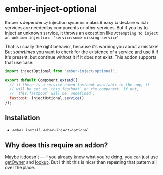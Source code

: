 # ember-inject-optional

Ember's dependency injection systems makes it easy to declare which services are needed by components or other services. But if you try to inject an unknown service, it throws an exception like `Attempting to inject an unknown injection: 'service:some-missing-service'`

That is usually the right behavior, because it's warning you about a mistake! But *sometimes* you want to check for the existence of a service and use it if it's present, but continue without it if it does not exist. This addon supports that use case:

```js
import injectOptional from 'ember-inject-optional';

export default Component.extend({
  // if there is a service named fastboot available in the app, it
  // will be set as `this.fastboot` on the component. If not,
  // `this.fastboot` will be `undefined`.
  fastboot: injectOptional.service()
});
```

## Installation

* `ember install ember-inject-optional`

## Why does this require an addon?

Maybe it doesn't -- if you already know what you're doing, you can just use [getOwner](https://emberjs.com/api/ember/2.14/namespaces/Ember/methods/getOwner?anchor=getOwner) and [lookup](https://emberjs.com/api/ember/2.14/classes/ContainerProxyMixin/methods/lookup?anchor=lookup). But I think this is nicer than repeating that pattern all over the place.
